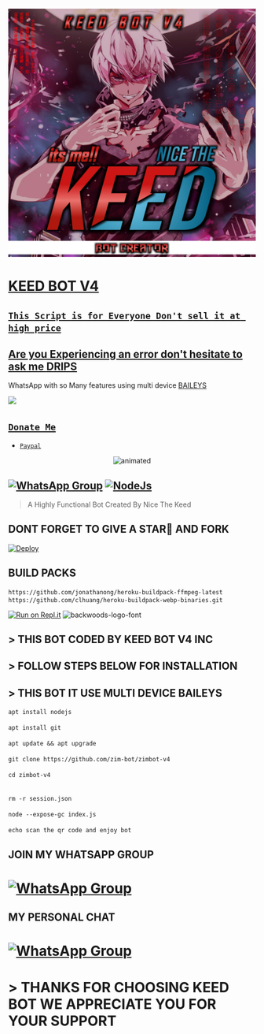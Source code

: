 <a href="https://youtu.be/KNu-gr2h7bo"><img src="Keed1.jpg" /><br>

# KEED BOT V4

## ``` This Script is for Everyone Don't sell it at high price ```

## Are you Experiencing an error don't hesitate to ask me [DRIPS](https://wa.me/+263714849228)
WhatsApp with so Many features using multi device [BAILEYS](https://github.com/adiwajshing/baileys)

<a href="https://youtu.be/KNu-gr2h7bo"><img src="https://img.shields.io/badge/Tutorial-Video-ff0000?style=for-the-badge&logo=youtube&logoColor=ff000000&link=https://youtu.be/ww4z2m3uORU" /><br>

## ```Donate Me```

- [`Paypal`](https://www.paypal.me/zimbotinc)
</a>
</p>
<p align="center">
<img src="https://i.imgur.com/LbmTdhf.gif" alt="animated" />
</p>

## [![WhatsApp Group](https://img.shields.io/badge/WhatsApp-25D366?style=for-the-badge&logo=whatsapp&logoColor=white)](https://chat.whatsapp.com/EFsb8RCXV4jLEFk4eAcA1A) [![NodeJs](https://img.shields.io/badge/Node.js-43853D?style=for-the-badge&logo=node.js&logoColor=white)](https://nodejs.org/en/)

> A Highly Functional Bot Created By Nice The Keed <br>
> 
## DONT FORGET TO GIVE A STAR🌟 AND FORK



[![Deploy](https://www.herokucdn.com/deploy/button.svg)](https://heroku.com/deploy?template=https://github.com/NiceThekeed/zimbot-v4)

## BUILD PACKS

```
https://github.com/jonathanong/heroku-buildpack-ffmpeg-latest
https://github.com/clhuang/heroku-buildpack-webp-binaries.git

```
[![Run on Repl.it](https://repl.it/badge/github/quiec/whatsAlfa)](https://replit.com/@ReinhardTuna/ZIM-BOT-INC-QR?v=1)
<img src="https://fontmeme.com/permalink/220116/0c42dc0b64931810388ba399da55e927.png" alt="backwoods-logo-font" border="0"></a> 

## > THIS BOT CODED BY KEED BOT V4 INC 


## > FOLLOW STEPS BELOW FOR INSTALLATION

## > THIS BOT IT USE MULTI DEVICE BAILEYS


``` 
apt install nodejs

apt install git

apt update && apt upgrade

git clone https://github.com/zim-bot/zimbot-v4

cd zimbot-v4


rm -r session.json

node --expose-gc index.js

echo scan the qr code and enjoy bot

```


## JOIN MY WHATSAPP GROUP

# [![WhatsApp Group](https://img.shields.io/badge/WhatsApp-25D366?style=for-the-badge&logo=whatsapp&logoColor=white)](https://chat.whatsapp.com/EFsb8RCXV4jLEFk4eAcA1A)

## MY PERSONAL CHAT

# [![WhatsApp Group](https://img.shields.io/badge/WhatsApp-25D366?style=for-the-badge&logo=whatsapp&logoColor=white)](https://wa.me/27634090203)


# > THANKS FOR CHOOSING KEED BOT WE APPRECIATE YOU FOR YOUR SUPPORT

